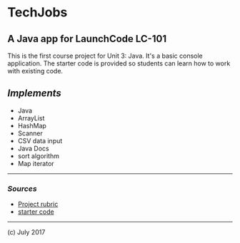 # TechJobs
## A Java app for LaunchCode LC-101

This is the first course project for Unit 3: Java. It's a basic console application. The starter code is provided so students can learn how to work with existing code.

## _Implements_

- Java
- ArrayList
- HashMap
- Scanner
- CSV data input
- Java Docs
- sort algorithm
- Map iterator

*** 

### _Sources_

- [Project rubric](http://education.launchcode.org/skills-back-end-java/assignments/techjobs-console/) 
- [starter code](https://github.com/LaunchCodeEducation/techjobs-console-java)

***

(c) July 2017 